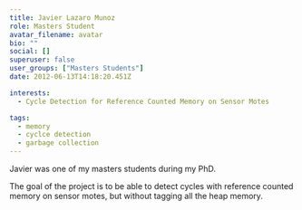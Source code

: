 ```yaml
---
title: Javier Lazaro Munoz
role: Masters Student
avatar_filename: avatar
bio: ""
social: []
superuser: false
user_groups: ["Masters Students"]
date: 2012-06-13T14:18:20.451Z

interests:
  - Cycle Detection for Reference Counted Memory on Sensor Motes

tags:
  - memory
  - cyclce detection
  - garbage collection
---
```

Javier was one of my masters students during my PhD.

The goal of the project is to be able to detect cycles with reference counted memory on sensor motes, but without tagging all the heap memory.